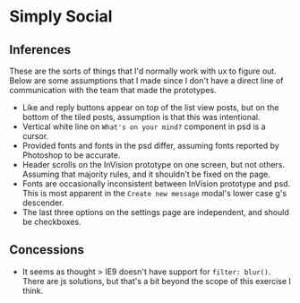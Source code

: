 # Simply Social

## Inferences

These are the sorts of things that I'd normally work with ux to figure out.  Below are some assumptions that I made since I don't have a direct line of communication with the team that made the prototypes.

 - Like and reply buttons appear on top of the list view posts, but on the bottom of the tiled posts, assumption is that this was intentional.
 - Vertical white line on `What's on your mind?` component in psd is a cursor.
 - Provided fonts and fonts in the psd differ, assuming fonts reported by Photoshop to be accurate.
 - Header scrolls on the InVision prototype on one screen, but not others. Assuming that majority rules, and it shouldn't be fixed on the page.
 - Fonts are occasionally inconsistent between InVision prototype and psd.  This is most apparent in the `Create new message` modal's lower case g's descender.
 - The last three options on the settings page are independent, and should be checkboxes.

## Concessions
 - It seems as thought > IE9 doesn't have support for `filter: blur()`.  There are js solutions, but that's a bit beyond the scope of this exercise I think.
